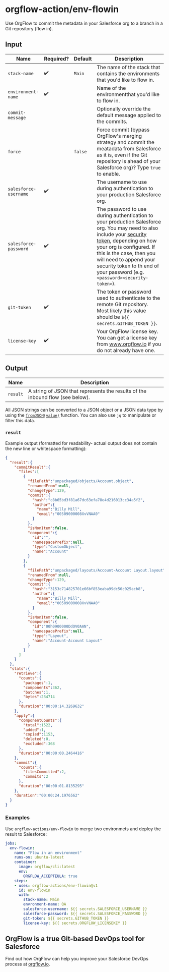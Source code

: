 # orgflow-action/env-flowin

Use OrgFlow to commit the metadata in your Salesforce org to a branch in a Git repository (flow in).

## Input

| Name | Required? | Default | Description |
| - | - | - | - |
| `stack-name` | ✔️ | `Main` |  The name of the stack that contains the environments that you'd like to flow in. |
| `environment-name` | ✔️ | |  Name of the environmentthat you'd like to flow in. |
| `commit-message` | | |  Optionally override the default message applied to the commits. |
| `force` | | `false` |  Force commit (bypass OrgFlow's merging strategy and commit the meatadata from Salesforce as it is, even if the Git repository is ahead of your Salesforce org)? Type `true` to enable. |
| `salesforce-username` | ✔️ | |  The username to use during authentication to your production Salesforce org. |
| `salesforce-password` | ✔️ | |  The password to use during authentication to your production Salesforce org. You may need to also include your [security token](https://help.salesforce.com/s/articleView?id=sf.user_security_token.htm&type=5), depending on how your org is configured. If this is the case, then you will need to append your security token to th end of your password (e.g. `<password><security-token>`). |
| `git-token` | ✔️ | |  The token or password used to authenticate to the remote Git repository. Most likely this value should be `${{ secrets.GITHUB_TOKEN }}`. |
| `license-key` | ✔️ | |  Your OrgFlow license key. You can get a license key from www.orgflow.io if you do not already have one. |

## Output

| Name | Description |
| - | - |
| `result` |  A string of JSON that represents the results of the inbound flow (see below). |

All JSON strings can be converted to a JSON object or a JSON data type by using the [`fromJSON(value)`](https://docs.github.com/en/actions/learn-github-actions/expressions#fromjson) function. You can also use `jq` to manipulate or filter this data.

### `result`

Example output (formatted for readability- actual output does not contain the new line or whitespace formatting):

```json
{
  "result":{
    "commitResult":{
      "files":[
        {
          "filePath":"unpackaged/objects/Account.object",
          "renamedFrom":null,
          "changeType":129,
          "commit":{
            "hash":"c8b65bd3f81a67dc63efa78e4d216013cc34a5f2",
            "author":{
              "name":"Billy Mill",
              "email":"00509000008XvVNAA0"
            }
          },
          "isNonItem":false,
          "component":{
            "id":"",
            "namespacePrefix":null,
            "type":"CustomObject",
            "name":"Account"
          }
        },
        {
          "filePath":"unpackaged/layouts/Account-Account Layout.layout",
          "renamedFrom":null,
          "changeType":129,
          "commit":{
            "hash":"3153c714825701e66bf853eaba99dc50c025acb8",
            "author":{
              "name":"Billy Mill",
              "email":"00509000008XvVNAA0"
            }
          },
          "isNonItem":false,
          "component":{
            "id":"00h0900000DdOV0AAN",
            "namespacePrefix":null,
            "type":"Layout",
            "name":"Account-Account Layout"
          }
        }
      ]
    }
  },
  "stats":{
    "retrieve":{
      "counts":{
        "packages":1,
        "components":362,
        "batches":1,
        "bytes":234714
      },
      "duration":"00:00:14.3269632"
    },
    "apply":{
      "componentCounts":{
        "total":1522,
        "added":1,
        "copied":1153,
        "deleted":0,
        "excluded":368
      },
      "duration":"00:00:00.2464416"
    },
    "commit":{
      "counts":{
        "filesCommitted":2,
        "commits":2
      },
      "duration":"00:00:01.8135295"
    },
    "duration":"00:00:24.1976562"
  }
}
```

### Examples


Use `orgflow-actions/env-flowin` to merge two environmets and deploy the result to Salesforce:

```yaml
jobs:
  env-flowin:
    name: "Flow in an environment"
    runs-on: ubuntu-latest    
    container: 
      image: orgflow/cli:latest
      env:
        ORGFLOW_ACCEPTEULA: true
    steps:
    - uses: orgflow-actions/env-flowin@v1
      id: env-flowin
      with:
        stack-name: Main
        envronment-name: QA
        salesforce-username: ${{ secrets.SALESFORCE_USERNAME }}
        salesforce-password: ${{ secrets.SALESFORCE_PASSWORD }}
        git-token: ${{ secrets.GITHUB_TOKEN }}
        license-key: ${{ secrets.ORGFLOW_LICENSEKEY }}
```

## OrgFlow is a true Git-based DevOps tool for Salesforce

Find out how OrgFlow can help you improve your Salesforce DevOps process at [orgflow.io](https://www.orgflow.io).
